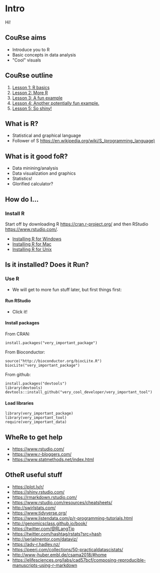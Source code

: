 # Intro
Hi! 

## CouRse aims 
- Introduce you to R 
- Basic concepts in data analysis
- "Cool" visuals 

## CouRse outline
1. [Lesson 1: R basics](../lessons/lesson1.md)
2. [Lesson 2: More R](../lessons/lesson2.md)
3. [Lesson 3: A fun example](../lessons/lesson3.md)
4. [Lesson 4: Another potentially fun example.](../lessons/lesson4.md)
5. [Lesson 5: So shiny!](../lessons/lesson5.md) 

## What is R? 
- Statistical and graphical language
- Follower of S https://en.wikipedia.org/wiki/S_(programming_language)

## What is it good foR?  
- Data minining/analysis 
- Data visualization and graphics
- Statistics! 
- Glorified calculator? 

## How do I...
### Install R
Start off by downloading R https://cran.r-project.org/ and then RStudio https://www.rstudio.com/.
- [Installing R for Windows](installwindows.md)
- [Installing R for Mac](installmac.md)
- [Installing R for Unix](installunix.md)

## Is it installed? Does it Run? 
### Use R 
- We will get to more fun stuff later, but first things first: 
#### Run RStudio
- Click it! 
#### Install packages
From CRAN: 
``` 
install.packages("very_important_package")
```
From Bioconductor: 
``` 
source("http://bioconductor.org/biocLite.R")
biocLite("very_important_package")
```
From github:
```  
install.packages("devtools")
library(devtools)
devtools::install_github("very_cool_developer/very_important_tool")
```
#### Load libraries 
```
library(very_important_package)
library(very_important_tool)
require(very_important_data)
```
## WheRe to get help
- https://www.rstudio.com/
- https://www.r-bloggers.com/
- https://www.statmethods.net/index.html

## OtheR useful stuff 
- https://plot.ly/r/
- https://shiny.rstudio.com/
- https://rmarkdown.rstudio.com/
- https://www.rstudio.com/resources/cheatsheets/ 
- http://swirlstats.com/
- https://www.tidyverse.org/
- https://www.listendata.com/p/r-programming-tutorials.html
- http://genomicsclass.github.io/book/
- https://twitter.com/@RLangTip 
- https://twitter.com/hashtag/rstats?src=hash
- http://serialmentor.com/dataviz/
- https://adv-r.hadley.nz/
- https://peerj.com/collections/50-practicaldatascistats/
- http://www-huber.embl.de/csama2018/#home
- https://elifesciences.org/labs/cad57bcf/composing-reproducible-manuscripts-using-r-markdown
